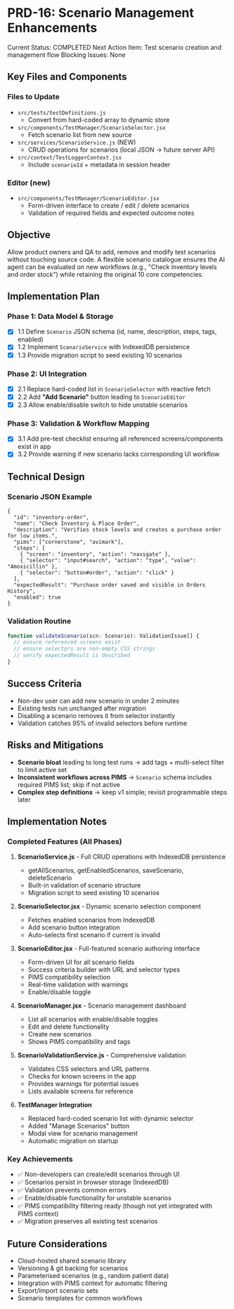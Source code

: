 # PRD-16: Scenario Management Enhancements

Current Status: COMPLETED
Next Action Item: Test scenario creation and management flow
Blocking Issues: None

## Key Files and Components

### Files to Update
- `src/tests/testDefinitions.js`
  - Convert from hard-coded array to dynamic store
- `src/components/TestManager/ScenarioSelector.jsx`
  - Fetch scenario list from new source
- `src/services/ScenarioService.js` (NEW)
  - CRUD operations for scenarios (local JSON → future server API)
- `src/context/TestLoggerContext.jsx`
  - Include `scenarioId` + metadata in session header

### Editor (new)
- `src/components/TestManager/ScenarioEditor.jsx`
  - Form-driven interface to create / edit / delete scenarios
  - Validation of required fields and expected outcome notes

## Objective

Allow product owners and QA to add, remove and modify test scenarios without touching source code. A flexible scenario catalogue ensures the AI agent can be evaluated on new workflows (e.g., "Check inventory levels and order stock") while retaining the original 10 core competencies.

## Implementation Plan

### Phase 1: Data Model & Storage
- [x] 1.1 Define `Scenario` JSON schema (id, name, description, steps, tags, enabled)
- [x] 1.2 Implement `ScenarioService` with IndexedDB persistence
- [x] 1.3 Provide migration script to seed existing 10 scenarios

### Phase 2: UI Integration
- [x] 2.1 Replace hard-coded list in `ScenarioSelector` with reactive fetch
- [x] 2.2 Add **"Add Scenario"** button leading to `ScenarioEditor`
- [x] 2.3 Allow enable/disable switch to hide unstable scenarios

### Phase 3: Validation & Workflow Mapping
- [x] 3.1 Add pre-test checklist ensuring all referenced screens/components exist in app
- [x] 3.2 Provide warning if new scenario lacks corresponding UI workflow

## Technical Design

### Scenario JSON Example
```jsonc
{
  "id": "inventory-order",
  "name": "Check Inventory & Place Order",
  "description": "Verifies stock levels and creates a purchase order for low items.",
  "pims": ["cornerstone", "avimark"],
  "steps": [
    { "screen": "inventory", "action": "navigate" },
    { "selector": "input#search", "action": "type", "value": "Amoxicillin" },
    { "selector": "button#order", "action": "click" }
  ],
  "expectedResult": "Purchase order saved and visible in Orders History",
  "enabled": true
}
```

### Validation Routine
```ts
function validateScenario(scn: Scenario): ValidationIssue[] {
  // ensure referenced screens exist
  // ensure selectors are non-empty CSS strings
  // verify expectedResult is described
}
```

## Success Criteria
- Non-dev user can add new scenario in under 2 minutes
- Existing tests run unchanged after migration
- Disabling a scenario removes it from selector instantly
- Validation catches 95% of invalid selectors before runtime

## Risks and Mitigations
- **Scenario bloat** leading to long test runs → add tags + multi-select filter to limit active set
- **Inconsistent workflows across PIMS** → `Scenario` schema includes required PIMS list; skip if not active
- **Complex step definitions** → keep v1 simple; revisit programmable steps later

## Implementation Notes

### Completed Features (All Phases)
1. **ScenarioService.js** - Full CRUD operations with IndexedDB persistence
   - getAllScenarios, getEnabledScenarios, saveScenario, deleteScenario
   - Built-in validation of scenario structure
   - Migration script to seed existing 10 scenarios

2. **ScenarioSelector.jsx** - Dynamic scenario selection component
   - Fetches enabled scenarios from IndexedDB
   - Add scenario button integration
   - Auto-selects first scenario if current is invalid

3. **ScenarioEditor.jsx** - Full-featured scenario authoring interface
   - Form-driven UI for all scenario fields
   - Success criteria builder with URL and selector types
   - PIMS compatibility selection
   - Real-time validation with warnings
   - Enable/disable toggle

4. **ScenarioManager.jsx** - Scenario management dashboard
   - List all scenarios with enable/disable toggles
   - Edit and delete functionality
   - Create new scenarios
   - Shows PIMS compatibility and tags

5. **ScenarioValidationService.js** - Comprehensive validation
   - Validates CSS selectors and URL patterns
   - Checks for known screens in the app
   - Provides warnings for potential issues
   - Lists available screens for reference

6. **TestManager Integration**
   - Replaced hard-coded scenario list with dynamic selector
   - Added "Manage Scenarios" button
   - Modal view for scenario management
   - Automatic migration on startup

### Key Achievements
- ✅ Non-developers can create/edit scenarios through UI
- ✅ Scenarios persist in browser storage (IndexedDB)
- ✅ Validation prevents common errors
- ✅ Enable/disable functionality for unstable scenarios
- ✅ PIMS compatibility filtering ready (though not yet integrated with PIMS context)
- ✅ Migration preserves all existing test scenarios

## Future Considerations
- Cloud-hosted shared scenario library
- Versioning & git backing for scenarios
- Parameterised scenarios (e.g., random patient data)
- Integration with PIMS context for automatic filtering
- Export/import scenario sets
- Scenario templates for common workflows 